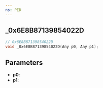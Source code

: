 ```yaml
---
ns: PED
---
```

## _0x6E8B87139854022D

```c
// 0x6E8B87139854022D
void _0x6E8B87139854022D(Any p0, Any p1);
```

## Parameters
* **p0**:
* **p1**:
